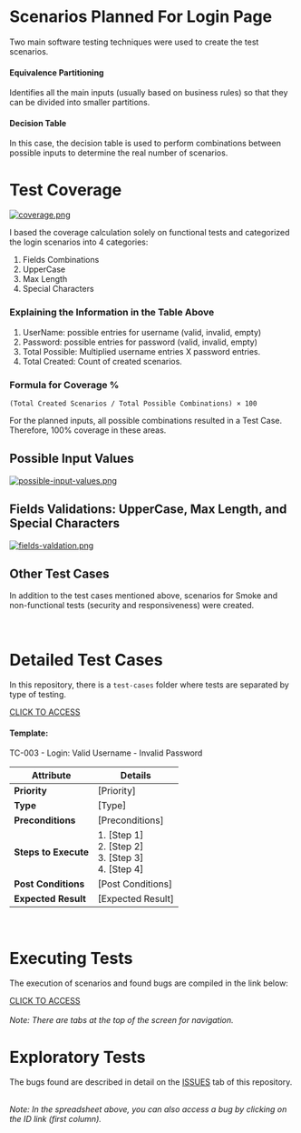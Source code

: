 # Scenarios Planned For Login Page
Two main software testing techniques were used to create the test scenarios.

#### Equivalence Partitioning
Identifies all the main inputs (usually based on business rules) so that they can be divided into smaller partitions.

#### Decision Table
In this case, the decision table is used to perform combinations between possible inputs to determine the real number of scenarios.

# Test Coverage
[![coverage.png](https://i.postimg.cc/RVPx65ZW/coverage.png)](https://postimg.cc/hf756Yxn)

I based the coverage calculation solely on functional tests and categorized the login scenarios into 4 categories:

1. Fields Combinations
2. UpperCase
3. Max Length
4. Special Characters

### Explaining the Information in the Table Above
1. UserName: possible entries for username (valid, invalid, empty)
2. Password: possible entries for password (valid, invalid, empty)
3. Total Possible: Multiplied username entries X password entries.
4. Total Created: Count of created scenarios.

### Formula for Coverage %
```
(Total Created Scenarios / Total Possible Combinations) × 100
```

For the planned inputs, all possible combinations resulted in a Test Case. Therefore, 100% coverage in these areas.

## Possible Input Values
[![possible-input-values.png](https://i.postimg.cc/XNsPKk3D/possible-input-values.png)](https://postimg.cc/MXjtqRny)

## Fields Validations: UpperCase, Max Length, and Special Characters
[![fields-valdation.png](https://i.postimg.cc/QdCd14qM/fields-valdation.png)](https://postimg.cc/HrGmCtRG)

## Other Test Cases
In addition to the test cases mentioned above, scenarios for Smoke and non-functional tests (security and responsiveness) were created.

<br>

# Detailed Test Cases
In this repository, there is a `test-cases` folder where tests are separated by type of testing. <br>

[CLICK TO ACCESS](https://github.com/alifcflores/e-core-manual-assessment/tree/main/test-cases)

#### Template:

TC-003 - Login: Valid Username - Invalid Password

| **Attribute**      | **Details**                                                                                           |
|--------------------|--------------------------------------------------------------------------------------------------------|
| **Priority**       | [Priority]                                                                                           |
| **Type**           | [Type]                                                                                               |
| **Preconditions**  | [Preconditions]                                                                                      |
| **Steps to Execute** | 1. [Step 1]<br>2. [Step 2]<br>3. [Step 3]<br>4. [Step 4]                                           |
| **Post Conditions** | [Post Conditions]                                                                                   |
| **Expected Result** | [Expected Result]                                                                                   |

<br>

# Executing Tests
The execution of scenarios and found bugs are compiled in the link below:

[CLICK TO ACCESS](https://docs.google.com/spreadsheets/d/e/2PACX-1vSnlVwNHbDn67CGCWle_xnLdPK5QzsiFrtIcElnyoO9QKVNnuzn4LCPBezHOrKcr29ree0wVYBVUGo_/pubhtml#) 
<br><br>
*Note: There are tabs at the top of the screen for navigation.*

# Exploratory Tests
The bugs found are described in detail on the [ISSUES](https://github.com/alifcflores/e-core-manual-assessment/issues) tab of this repository.
<br><br>

*Note: In the spreadsheet above, you can also access a bug by clicking on the ID link (first column).*
